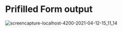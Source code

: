 # Prifilled Form output

![screencapture-localhost-4200-2021-04-12-15_11_14](https://user-images.githubusercontent.com/79576987/114393006-2bbc1900-9bb7-11eb-8aac-f8d851ffa669.png)

